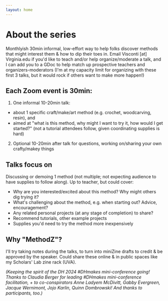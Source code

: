 ```yaml
---
layout: home
---
```

# About the series
Monthlyish 30min informal, low-effort way to help folks discover methods that might interest them & how to dip their toes in. Email Visconti [at] Virginia.edu if you'd like to teach and/or help organize/moderate a talk, and I can add you to a GDoc to help match up prospective teachers and organizers-moderators (I'm at my capacity limit for organizing with these first 3 talks, but it would rock if others want to make more happen!)

## Each Zoom event is 30min:
1. One informal 10-20min talk:
- about 1 specific craft/make/art method (e.g. crochet, woodcarving, resin), and
- aimed at "what is this method, why might I want to try it, how would I get started?" (not a tutorial attendees follow, given coordinating supplies is hard)

2. Optional 10-20min after talk for questions, working on/sharing your own crafty/makey things

<!--
## Volunteer to present—including if you're a complete beginner
Zero expertise required to present on a method—in fact, being fairly new to a method may help others feel they can get started, too. "I'm very much just getting started, and this is what I'm learning, planning, or wondering about" is as useful as "I've been doing this a while". 
-->

## Talks focus on 
Discussing or demoing 1 method (not multiple; not expecting audience to have supplies to follow along). Up to teacher, but could cover:
* Why are you interested/excited about this method? Why might others dig trying it?
* What's challenging about the method, e.g. when starting out? Advice, encouragement?
* Any related personal projects (at any stage of completion) to share?
* Recommend tutorials, other example projects
* Supplies you'd need to try the method more inexpensively

## Why "MethodZ"?
I'll try taking notes during the talks, to turn into miniZine drafts to credit & be approved by the speaker. Could share these online & in public spaces like my Scholars' Lab zine rack (UVA).

*(Keeping the spirit of the DH 2024 #DHmakes mini-conference going! Thanks to Claudia Berger for leading #DHmakes mini-conference facilitation, + to co-conspirators Anne Ladyem McDivitt, Gabby Evergreen, Jacque Wernimont, Jojo Karlin, Quinn Dombrowski! And thanks to participants, too.)*
